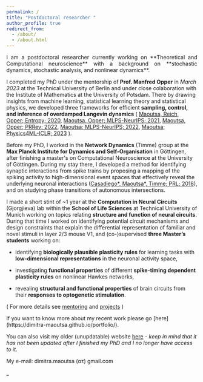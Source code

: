 ```yaml
---
permalink: /
title: "Postdoctoral researcher "
author_profile: true
redirect_from: 
  - /about/
  - /about.html
---
```


<p align="justify">
I am a postdoctoral researcher currently working on **Theoretical and Computational neuroscience** with a background on **stochastic dynamics, stochastic analysis, and nonlinear dynamics**.

I completed my PhD under the mentorship of **Prof. Manfred Opper** in _March 2023_ at the Technical University of Berlin and under close colaboration with the Institute of Mathematics at the University of Potsdam. There by drawing insights from machine learning, statistical learning theory and statistical physics, we developed three frameworks for efficient **sampling, control, and inference of overdamped Langevin dynamics** ( [Maoutsa, Reich, Opper; Entropy; 2020](https://www.mdpi.com/1099-4300/22/8/802), [Maoutsa, Opper; MLPS-NeurIPS; 2021](https://arxiv.org/abs/2110.13020), [Maoutsa, Opper; PRRev; 2022](https://journals.aps.org/prresearch/abstract/10.1103/PhysRevResearch.4.043035), [Maoutsa; MLPS-NeurIPS; 2022](https://arxiv.org/abs/2301.08102), [Maoutsa; Physics4ML-ICLR; 2023](https://arxiv.org/abs/2304.00423) ).

Before my PhD, I worked in the **Network Dynamics** (Timme) group at the **Max Planck Institute for Dynamics and Self-Organisation** in Göttingen, after finishing a master's on Computational Neuroscience at the University of Göttingen. During my stay there, I developed a method for identifying synaptic interactions from spike trains by proposing a mapping of the spiking activity to high-dimensional event spaces that effectively reveal the underlying neuronal interactions ([Casadiego*, Maoutsa*, Timme; PRL; 2018](https://drive.google.com/file/d/1QAjTnnOx4pykA_7WAnuApRMgdmWtGrIR/view)), and on studying phase transitions of autonomous intersections.

I made a short stint of ~1 year at the **Computation in Neural Circuits** (Gjorgjieva) lab within the **School of Life Sciences** at Technical University of Munich working on topics relating **structure and function of neural circuits**. During that time I worked on identifying potential circuit mechanisms and design constraints that explain the differential representation of familiar and novel stimuli in layer 2/3 mouse V1, and (co-)supervised **three Master’s students** working on: 

 - identifying **biologically plausible plasticity rules** for learning tasks with **low-dimensional representations** in the neuronal activity space, 

 - investigating **functional properties** of different **spike-timing dependent plasticity rules** on nonlinear Hawkes networks,  

 - revealing **structural and functional properties** of brain circuits from their **responses to optogenetic stimulation**.

( For more details see [mentoring](https://dimitra-maoutsa.github.io/mentor/) and [projects](https://dimitra-maoutsa.github.io/portfolio/) )

</p>
If you want to know more about my recent work please go [here](https://dimitra-maoutsa.github.io/portfolio/). 

You can also visit my older (unupdatable) website [here](https://dimitra-maoutsa.gitlab.io/) - _keep in mind that it has not been updated after I finished my PhD and I no longer have access to it_.

My e-mail:  dimitra.maoutsa (ατ) gmail.com







[_](https://github.com/dimitra-maoutsa/dimitra-maoutsa.github.io/blob/master/googlef44ac06ac32b8302.html)



